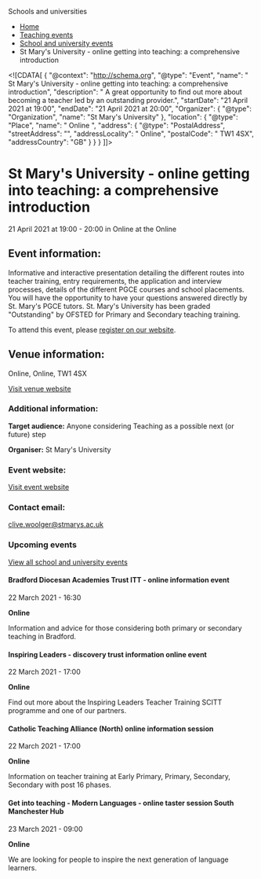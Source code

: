 Schools and universities

*   [Home](/)
*   [Teaching events](/teaching-events)
*   [School and university events](/teaching-events/training-provider-events)
*   St Mary's University - online getting into teaching: a comprehensive introduction

<!\[CDATA\[ { "@context": "http://schema.org", "@type": "Event", "name": " St Mary&#039;s University - online getting into teaching: a comprehensive introduction", "description": " A great opportunity to find out more about becoming a teacher led by an outstanding provider.", "startDate": "21 April 2021 at 19:00", "endDate": "21 April 2021 at 20:00", "Organizer": { "@type": "Organization", "name": "St Mary&#039;s University" }, "location": { "@type": "Place", "name": " Online ", "address": { "@type": "PostalAddress", "streetAddress": "", "addressLocality": " Online", "postalCode": " TW1 4SX", "addressCountry": "GB" } } } \]\]>

St Mary's University - online getting into teaching: a comprehensive introduction
=================================================================================

21 April 2021 at 19:00 - 20:00 in Online at the Online

Event information:
------------------

Informative and interactive presentation detailing the different routes into teacher training, entry requirements, the application and interview processes, details of the different PGCE courses and school placements. You will have the opportunity to have your questions answered directly by St. Mary's PGCE tutors. St. Mary's University has been graded "Outstanding" by OFSTED for Primary and Secondary teaching training.

To attend this event, please [register on our website](https://stmarys.zoom.us/webinar/register/5016153133376/WN_K7yULO6RQ2yWSsmOPxfyfA).

Venue information:
------------------

Online, Online, TW1 4SX

[Visit venue website](https://www.stmarys.ac.uk/open-events/pgce.aspx "Online")

### Additional information:

**Target audience:** Anyone considering Teaching as a possible next (or future) step

**Organiser:** St Mary's University

### Event website:

[Visit event website](https://stmarys.zoom.us/webinar/register/5016153133376/WN_K7yULO6RQ2yWSsmOPxfyfA)

### Contact email:

[clive.woolger@stmarys.ac.uk](mailto:clive.woolger@stmarys.ac.uk)

### Upcoming events

[View all school and university events](/teaching-events/training-provider-events)

[](/teaching-events/training-provider-events/210322-bradford-diocesan-academies-trust-itt-online-information-event)

#### Bradford Diocesan Academies Trust ITT - online information event

22 March 2021 - 16:30

**Online**

Information and advice for those considering both primary or secondary teaching in Bradford.

[](/teaching-events/training-provider-events/210322-inspiring-leaders-discovery-trust-information-online-event)

#### Inspiring Leaders - discovery trust information online event

22 March 2021 - 17:00

**Online**

Find out more about the Inspiring Leaders Teacher Training SCITT programme and one of our partners.

[](/teaching-events/training-provider-events/210322-catholic-teaching-alliance-north-online-information-session)

#### Catholic Teaching Alliance (North) online information session

22 March 2021 - 17:00

**Online**

Information on teacher training at Early Primary, Primary, Secondary, Secondary with post 16 phases.

[](/teaching-events/training-provider-events/210323-get-into-teaching-modern-languages-online-taster-session-south-manchester-hub)

#### Get into teaching - Modern Languages - online taster session South Manchester Hub

23 March 2021 - 09:00

**Online**

We are looking for people to inspire the next generation of language learners.